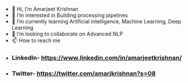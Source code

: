 - 👋 Hi, I’m Amarjeet Krishnan
- 👀 I’m interested in Building processing pipelines
- 🌱 I’m currently learning Artificial intelligence, Machine Learning, Deep Learning
- 💞️ I’m looking to collaborate on Advanced NLP 
- 📫 How to reach me 
- ### LinkedIn- https://www.linkedin.com/in/amarjeetkrishnan/
- ### Twitter- https://twitter.com/amarjkrishnan?s=08


